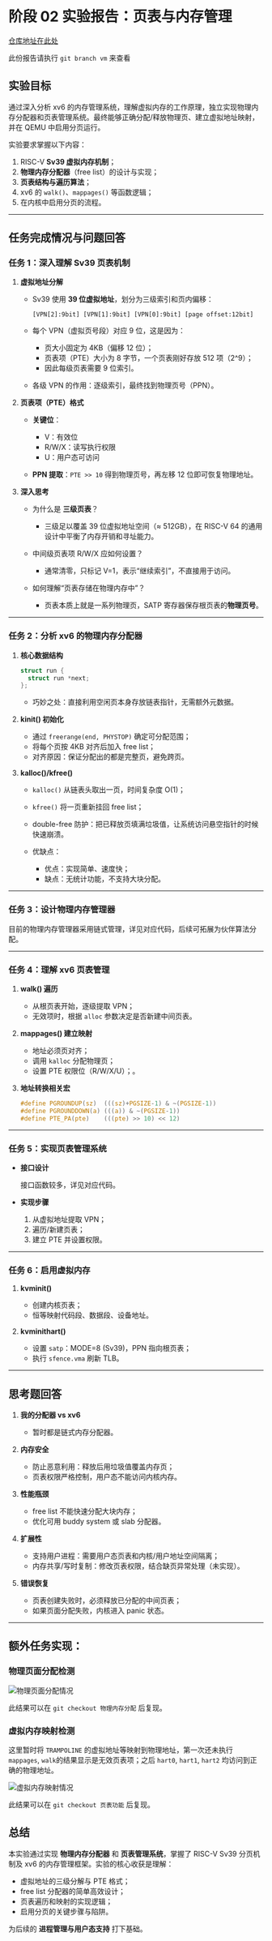 # 阶段 02 实验报告：页表与内存管理

[仓库地址在此处](https://github.com/gan-rui-lin/xv6-lab)

此份报告请执行 `git branch vm` 来查看

## 实验目标

通过深入分析 xv6 的内存管理系统，理解虚拟内存的工作原理，独立实现物理内存分配器和页表管理系统。最终能够正确分配/释放物理页、建立虚拟地址映射，并在 QEMU 中启用分页运行。

实验要求掌握以下内容：

1. RISC-V **Sv39 虚拟内存机制**；
2. **物理内存分配器**（free list）的设计与实现；
3. **页表结构与遍历算法**；
4. xv6 的 `walk()`、`mappages()` 等函数逻辑；
5. 在内核中启用分页的流程。

---

## 任务完成情况与问题回答

### 任务 1：深入理解 Sv39 页表机制

1. **虚拟地址分解**

   * Sv39 使用 **39 位虚拟地址**，划分为三级索引和页内偏移：

     ```
     [VPN[2]:9bit] [VPN[1]:9bit] [VPN[0]:9bit] [page offset:12bit]
     ```

   * 每个 VPN（虚拟页号段）对应 9 位，这是因为：

     * 页大小固定为 4KB（偏移 12 位）；
     * 页表项（PTE）大小为 8 字节，一个页表刚好存放 512 项（2^9）；
     * 因此每级页表需要 9 位索引。

   * 各级 VPN 的作用：逐级索引，最终找到物理页号（PPN）。

2. **页表项（PTE）格式**

   * **关键位**：

     * V：有效位
     * R/W/X：读写执行权限
     * U：用户态可访问
   * **PPN 提取**：`PTE >> 10` 得到物理页号，再左移 12 位即可恢复物理地址。

3. **深入思考**

   * 为什么是 **三级页表**？

     * 三级足以覆盖 39 位虚拟地址空间（≈ 512GB），在 RISC-V 64 的通用设计中平衡了内存开销和寻址能力。
   * 中间级页表项 R/W/X 应如何设置？

     * 通常清零，只标记 V=1，表示“继续索引”，不直接用于访问。
   * 如何理解“页表存储在物理内存中”？

     * 页表本质上就是一系列物理页，SATP 寄存器保存根页表的**物理页号**。

---

### 任务 2：分析 xv6 的物理内存分配器

1. **核心数据结构**

   ```c
   struct run {
     struct run *next;
   };
   ```

   * 巧妙之处：直接利用空闲页本身存放链表指针，无需额外元数据。

2. **kinit() 初始化**

   * 通过 `freerange(end, PHYSTOP)` 确定可分配范围；
   * 将每个页按 4KB 对齐后加入 free list；
   * 对齐原因：保证分配出的都是完整页，避免跨页。

3. **kalloc()/kfree()**

   * `kalloc()` 从链表头取出一页，时间复杂度 O(1)；
   * `kfree()` 将一页重新挂回 free list；
   * double-free 防护：把已释放页填满垃圾值，让系统访问悬空指针的时候快速崩溃。
   * 优缺点：

     * 优点：实现简单、速度快；
     * 缺点：无统计功能，不支持大块分配。

---

### 任务 3：设计物理内存管理器

目前的物理内存管理器采用链式管理，详见对应代码，后续可拓展为伙伴算法分配。

---

### 任务 4：理解 xv6 页表管理

1. **walk() 遍历**

   * 从根页表开始，逐级提取 VPN；
   * 无效项时，根据 `alloc` 参数决定是否新建中间页表。

2. **mappages() 建立映射**

   * 地址必须页对齐；
   * 调用 `kalloc` 分配物理页；
   * 设置 PTE 权限位（R/W/X/U）；。

3. **地址转换相关宏**

   ```c
   #define PGROUNDUP(sz)  (((sz)+PGSIZE-1) & ~(PGSIZE-1))
   #define PGROUNDDOWN(a) (((a)) & ~(PGSIZE-1))
   #define PTE_PA(pte)    (((pte) >> 10) << 12)
   ```

---

### 任务 5：实现页表管理系统

* **接口设计**

   接口函数较多，详见对应代码。

* **实现步骤**

  1. 从虚拟地址提取 VPN；
  2. 遍历/新建页表；
  3. 建立 PTE 并设置权限。

---

### 任务 6：启用虚拟内存

1. **kvminit()**

   * 创建内核页表；
   * 恒等映射代码段、数据段、设备地址。

2. **kvminithart()**

   * 设置 `satp`：MODE=8 (Sv39)，PPN 指向根页表；
   * 执行 `sfence.vma` 刷新 TLB。

---

## 思考题回答

1. **我的分配器 vs xv6**

   * 暂时都是链式内存分配器。

2. **内存安全**

   * 防止恶意利用：释放后用垃圾值覆盖内存页；
   * 页表权限严格控制，用户态不能访问内核内存。

3. **性能瓶颈**

   * free list 不能快速分配大块内存；
   * 优化可用 buddy system 或 slab 分配器。

4. **扩展性**

   * 支持用户进程：需要用户态页表和内核/用户地址空间隔离；
   * 内存共享/写时复制：修改页表权限，结合缺页异常处理（未实现）。

5. **错误恢复**

   * 页表创建失败时，必须释放已分配的中间页表；
   * 如果页面分配失败，内核进入 panic 状态。

---

## 额外任务实现：

### 物理页面分配检测

![物理页面分配情况](./image/02/tmpCE7A.png)

此结果可以在 `git checkout 物理内存分配` 后复现。

### 虚拟内存映射检测

这里暂时将 `TRAMPOLINE` 的虚拟地址等映射到物理地址，第一次还未执行`mappages`, `walk`的结果显示是无效页表项；之后 `hart0`, `hart1`, `hart2` 均访问到正确的物理地址。

![虚拟内存映射情况](./image/02/tmp629.png)

此结果可以在 `git checkout 页表功能` 后复现。


## 总结

本实验通过实现 **物理内存分配器** 和 **页表管理系统**，掌握了 RISC-V Sv39 分页机制及 xv6 的内存管理框架。实验的核心收获是理解：

* 虚拟地址的三级分解与 PTE 格式；
* free list 分配器的简单高效设计；
* 页表遍历和映射的实现逻辑；
* 启用分页的关键步骤与陷阱。

为后续的 **进程管理与用户态支持** 打下基础。